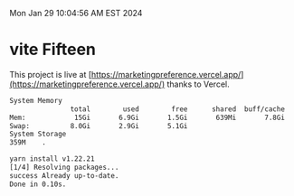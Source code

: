 Mon Jan 29 10:04:56 AM EST 2024

# vite Fifteen


This project is live at [https://marketingpreference.vercel.app/](https://marketingpreference.vercel.app/) thanks to Vercel.

```bash
System Memory
               total        used        free      shared  buff/cache   available
Mem:            15Gi       6.9Gi       1.5Gi       639Mi       7.8Gi       8.4Gi
Swap:          8.0Gi       2.9Gi       5.1Gi
System Storage
359M	.
```
```bash
yarn install v1.22.21
[1/4] Resolving packages...
success Already up-to-date.
Done in 0.10s.
```
```bash
